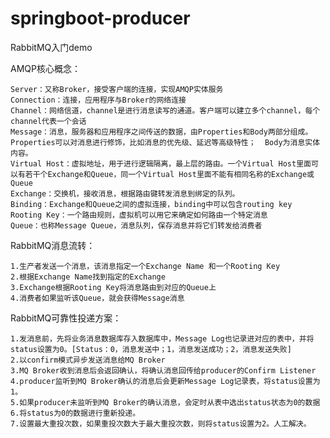 # springboot-producer
RabbitMQ入门demo

AMQP核心概念：

    Server：又称Broker，接受客户端的连接，实现AMQP实体服务
    Connection：连接，应用程序与Broker的网络连接
    Channel：网络信道，channel是进行消息读写的通道。客户端可以建立多个channel，每个channel代表一个会话
    Message：消息，服务器和应用程序之间传送的数据，由Properties和Body两部分组成。Properties可以对消息进行修饰，比如消息的优先级、延迟等高级特性；  Body为消息实体内容。
    Virtual Host：虚拟地址，用于进行逻辑隔离，最上层的路由。一个Virtual Host里面可以有若干个Exchange和Queue，同一个Virtual Host里面不能有相同名称的Exchange或Queue
    Exchange：交换机，接收消息，根据路由键转发消息到绑定的队列。
    Binding：Exchange和Queue之间的虚拟连接，binding中可以包含routing key
    Rooting Key：一个路由规则，虚拟机可以用它来确定如何路由一个特定消息
    Queue：也称Message Queue，消息队列，保存消息并将它们转发给消费者
  

RabbitMQ消息流转：

    1.生产者发送一个消息，该消息指定一个Exchange Name 和一个Rooting Key
    2.根据Exchange Name找到指定的Exchange
    3.Exchange根据Rooting Key将消息路由到对应的Queue上
    4.消费者如果监听该Queue，就会获得Message消息
  
  
RabbitMQ可靠性投递方案：

    1.发消息前，先将业务消息数据库存入数据库中，Message Log也记录进对应的表中，并将status设置为0。[Status：0，消息发送中；1，消息发送成功；2，消息发送失败]
    2.以confirm模式异步发送消息给MQ Broker
    3.MQ Broker收到消息后会返回确认，将确认消息回传给producer的Confirm Listener
    4.producer监听到MQ Broker确认的消息后会更新Message Log记录表，将status设置为1。
    5.如果producer未监听到MQ Broker的确认消息，会定时从表中选出status状态为0的数据
    6.将status为0的数据进行重新投递。
    7.设置最大重投次数，如果重投次数大于最大重投次数，则将status设置为2。人工解决。
  


